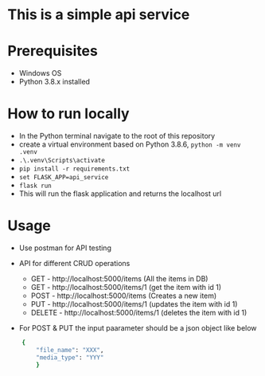 # This is a simple api service

# Prerequisites
 * Windows OS
 * Python 3.8.x installed

# How to run locally #

* In the Python terminal navigate to the root of this repository
* create a virtual environment based on Python 3.8.6, `python -m venv .venv`
* `.\.venv\Scripts\activate`
* `pip install -r requirements.txt`
* `set FLASK_APP=api_service`
* `flask run` 
* This will run the flask application and returns the localhost url

# Usage

 * Use postman for API testing
 * API for different CRUD operations
    * GET - http://localhost:5000/items (All the items in DB)
    * GET - http://localhost:5000/items/1 (get the item with id 1)
    * POST - http://localhost:5000/items (Creates a new item)
    * PUT - http://localhost:5000/items/1 (updates the item with id 1)
    * DELETE - http://localhost:5000/items/1 (deletes the item with id 1)


* For POST & PUT the input paarameter should be a json object like below
```bash
    {
        "file_name": "XXX",
        "media_type": "YYY"
        }
```